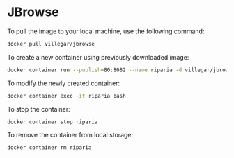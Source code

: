 # JBrowse

To pull the image to your local machine, use the following command:
```bash
docker pull villegar/jbrowse
```

To create a new container using previously downloaded image:
```bash
docker container run --publish=80:8082 --name riparia -d villegar/jbrowse:latest
```

To modify the newly created container:
```bash
docker container exec -it riparia bash
```

To stop the container:
```bash
docker container stop riparia
```

To remove the container from local storage:
```bash
docker container rm riparia
```
